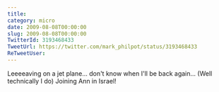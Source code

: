 ```yaml
---
title: 
category: micro
date: 2009-08-08T00:00:00
slug: 2009-08-08T00:00:00
TwitterId: 3193468433
TweetUrl: https://twitter.com/mark_philpot/status/3193468433
ReTweetUser: 
---
```


Leeeeaving on a jet plane... don't know when I'll be back again... (Well technically I do) Joining Ann in Israel!